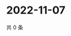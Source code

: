 # 2022-11-07

共 0 条

<!-- BEGIN WEIBO -->
<!-- 最后更新时间 Mon Nov 07 2022 15:15:57 GMT+0800 (China Standard Time) -->

<!-- END WEIBO -->
